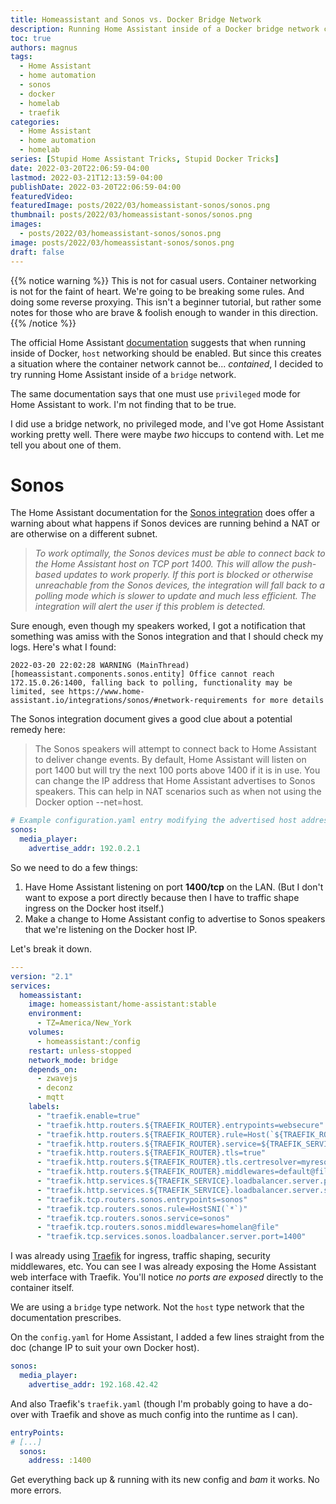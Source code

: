 ```yaml
---
title: Homeassistant and Sonos vs. Docker Bridge Network
description: Running Home Assistant inside of a Docker bridge network can cause issues with its integrations like Sonos. But these aren't insurmountable. I'll show you how I got it working. 
toc: true
authors: magnus
tags:
  - Home Assistant
  - home automation
  - sonos
  - docker
  - homelab
  - traefik
categories:
  - Home Assistant
  - home automation
  - homelab
series: [Stupid Home Assistant Tricks, Stupid Docker Tricks]
date: 2022-03-20T22:06:59-04:00
lastmod: 2022-03-21T12:13:59-04:00
publishDate: 2022-03-20T22:06:59-04:00
featuredVideo:
featuredImage: posts/2022/03/homeassistant-sonos/sonos.png
thumbnail: posts/2022/03/homeassistant-sonos/sonos.png
images:
  - posts/2022/03/homeassistant-sonos/sonos.png
image: posts/2022/03/homeassistant-sonos/sonos.png  
draft: false
---
```


{{% notice warning %}}
This is not for casual users. Container networking is not for the faint of heart. We're going to be breaking some rules. And doing some reverse proxying. This isn't a beginner tutorial, but rather some notes for those who are brave & foolish enough to wander in this direction.
{{% /notice %}}

The official Home Assistant [documentation](https://www.home-assistant.io/installation/linux#install-home-assistant-container) suggests that when running inside of Docker, `host` networking should be enabled. But since this creates a situation where the container network cannot be... *contained*, I decided to try running Home Assistant inside of a `bridge` network.

The same documentation says that one must use `privileged` mode for Home Assistant to work. I'm not finding that to be true.

I did use a bridge network, no privileged mode, and I've got Home Assistant working pretty well. There were maybe *two* hiccups to contend with. Let me tell you about one of them.

# Sonos

The Home Assistant documentation for the [Sonos integration](https://www.home-assistant.io/integrations/sonos/#network-requirements) does offer a warning about what happens if Sonos devices are running behind a NAT or are otherwise on a different subnet.

> *To work optimally, the Sonos devices must be able to connect back to the Home Assistant host on TCP port 1400. This will allow the push-based updates to work properly. If this port is blocked or otherwise unreachable from the Sonos devices, the integration will fall back to a polling mode which is slower to update and much less efficient. The integration will alert the user if this problem is detected.*

Sure enough, even though my speakers worked, I got a notification that something was amiss with the Sonos integration and that I should check my logs. Here's what I found:

```
2022-03-20 22:02:28 WARNING (MainThread) [homeassistant.components.sonos.entity] Office cannot reach 172.15.0.26:1400, falling back to polling, functionality may be limited, see https://www.home-assistant.io/integrations/sonos/#network-requirements for more details
```

The Sonos integration document gives a good clue about a potential remedy here:

> The Sonos speakers will attempt to connect back to Home Assistant to deliver change events. By default, Home Assistant will listen on port 1400 but will try the next 100 ports above 1400 if it is in use. You can change the IP address that Home Assistant advertises to Sonos speakers. This can help in NAT scenarios such as when not using the Docker option --net=host.

```yaml
# Example configuration.yaml entry modifying the advertised host address
sonos:
  media_player:
    advertise_addr: 192.0.2.1
```

So we need to do a few things:

1. Have Home Assistant listening on port **1400/tcp** on the LAN. (But I don't want to expose a port directly because then I have to traffic shape ingress on the Docker host itself.)
2. Make a change to Home Assistant config to advertise to Sonos speakers that we're listening on the Docker host IP.

Let's break it down.

```yaml {hl_lines="26-30"}
---
version: "2.1"
services:
  homeassistant:
    image: homeassistant/home-assistant:stable
    environment:
      - TZ=America/New_York
    volumes: 
      - homeassistant:/config
    restart: unless-stopped
    network_mode: bridge
    depends_on:
      - zwavejs
      - deconz
      - mqtt
    labels:
      - "traefik.enable=true"
      - "traefik.http.routers.${TRAEFIK_ROUTER}.entrypoints=websecure"
      - "traefik.http.routers.${TRAEFIK_ROUTER}.rule=Host(`${TRAEFIK_ROUTER}.example.com`)"
      - "traefik.http.routers.${TRAEFIK_ROUTER}.service=${TRAEFIK_SERVICE}"
      - "traefik.http.routers.${TRAEFIK_ROUTER}.tls=true"
      - "traefik.http.routers.${TRAEFIK_ROUTER}.tls.certresolver=myresolver"
      - "traefik.http.routers.${TRAEFIK_ROUTER}.middlewares=default@file"
      - "traefik.http.services.${TRAEFIK_SERVICE}.loadbalancer.server.port=8123"
      - "traefik.http.services.${TRAEFIK_SERVICE}.loadbalancer.server.scheme=http"
      - "traefik.tcp.routers.sonos.entrypoints=sonos"
      - "traefik.tcp.routers.sonos.rule=HostSNI(`*`)"
      - "traefik.tcp.routers.sonos.service=sonos"
      - "traefik.tcp.routers.sonos.middlewares=homelan@file"
      - "traefik.tcp.services.sonos.loadbalancer.server.port=1400"
```      

I was already using [Traefik](https://traefik.io/traefik/) for ingress, traffic shaping, security middlewares, etc. You can see I was already exposing the Home Assistant web interface with Traefik. You'll notice *no ports are exposed* directly to the container itself.

We are using a `bridge` type network. Not the `host` type network that the documentation prescribes.

On the `config.yaml` for Home Assistant, I added a few lines straight from the doc (change IP to suit your own Docker host).

```yaml
sonos:
  media_player:
    advertise_addr: 192.168.42.42
```    

And also Traefik's `traefik.yaml` (though I'm probably going to have a do-over with Traefik and shove as much config into the runtime as I can).

```yaml {hl_lines="3-4"}
entryPoints:
# [...]
  sonos:
    address: :1400
```

Get everything back up & running with its new config and *bam* it works. No more errors. 